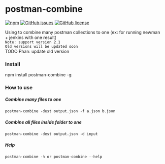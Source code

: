 # postman-combine

[![npm](https://img.shields.io/npm/v/postman-combine.svg)](https://www.npmjs.com/package/postman-combine)
[![GitHub issues](https://img.shields.io/github/issues/PhanNN/postman-combine.svg)](https://github.com/PhanNN/postman-combine/issues)
[![GitHub license](https://img.shields.io/badge/license-MIT-blue.svg)](https://raw.githubusercontent.com/PhanNN/postman-combine/master/LICENSE)

Using to combine many postman collections to one (ex: for running newman + jenkins with one result)  
```Note: support version 2.1```  
```Old versions will be updated soon```  
TODO Phan: update old version

### Install
  npm install postman-combine -g
  
### How to use
  ##### Combine many files to one
    postman-combine -dest output.json -f a.json b.json
  
  ##### Combine all files inside folder to one
    postman-combine -dest output.json -d input
  
  ##### Help
    postman-combine -h or postman-combine --help
